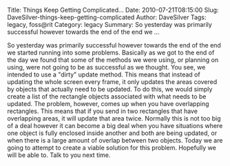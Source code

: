 Title: Things Keep Getting Complicated...
Date: 2010-07-21T08:15:00
Slug: DaveSilver-things-keep-getting-complicated
Author: DaveSilver
Tags: legacy, foss@rit
Category: legacy
Summary: So yesterday was primarily successful however towards the end of the end we ... 

So yesterday was primarily successful however towards the end of the end we
started running into some problems. Basically as we got to the end of the day
we found that some of the methods we were using, or planning on using, were
not going to be as successful as we thought. You see, we intended to use a
"dirty" update method. This means that instead of updating the whole screen
every frame, it only updates the areas covered by objects that actually need
to be updated. To do this, we would simply create a list of the rectangle
objects associated with what needs to be updated. The problem, however, comes
up when you have overlapping rectangles. This means that if you send in two
rectangles that have overlapping areas, it will update that area twice.
Normally this is not too big of a deal however it can become a big deal when
you have situations where one object is fully enclosed inside another and both
are being updated, or when there is a large amount of overlap between two
objects. Today we are going to attempt to create a viable solution for this
problem. Hopefully we will be able to. Talk to you next time.

